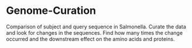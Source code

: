 # Genome-Curation
Comparison of subject and query sequence in Salmonella. Curate the data and look for changes in the sequences. Find how many times the change occurred and the downstream effect on the amino acids and proteins. 
